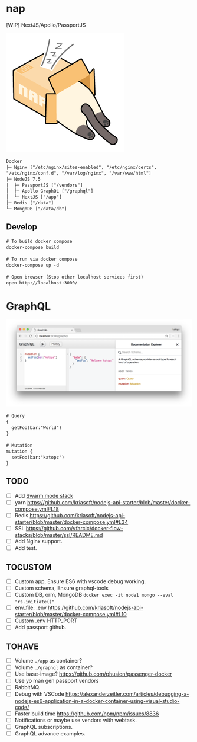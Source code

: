 # nap
[WIP] NextJS/Apollo/PassportJS

![](art/nap-logo.png)

```
Docker
├─ Nginx ["/etc/nginx/sites-enabled", "/etc/nginx/certs", "/etc/nginx/conf.d", "/var/log/nginx", "/var/www/html"]
├─ NodeJS 7.5
│  ├─ PassportJS ["/vendors"]
│  ├─ Apollo GraphQL ["/graphql"]
│  └─ NextJS ["/app"]
├─ Redis ["/data"]
└─ MongoDB ["/data/db"]
```

## Develop
```shell
# To build docker compose
docker-compose build

# To run via docker compose
docker-compose up -d

# Open browser (Stop other localhost services first)
open http://localhost:3000/
```

# GraphQL
![](art/graphql.png)
```
# Query
{
  getFoo(bar:"World")
}

# Mutation
mutation {
  setFoo(bar:"katopz")
}
```

## TODO
- [ ] Add [Swarm mode stack](https://gist.githubusercontent.com/katopz/e4d5cf402a53c4a002a657c4c4f67a3f/raw/077ac9057c789f49a366563941dd749827d52e3d/setup-swarm-stack.sh)
- [ ] yarn https://github.com/kriasoft/nodejs-api-starter/blob/master/docker-compose.yml#L18
- [ ] Redis https://github.com/kriasoft/nodejs-api-starter/blob/master/docker-compose.yml#L34
- [ ] SSL https://github.com/vfarcic/docker-flow-stacks/blob/master/ssl/README.md
- [ ] Add Nginx support.
- [ ] Add test.

## TOCUSTOM
- [ ] Custom app, Ensure ES6 with vscode debug working.
- [ ] Custom schema, Ensure graphql-tools
- [ ] Custom DB, orm, MongoDB `docker exec -it node1 mongo --eval "rs.initiate()"`
- [ ] env_file: .env https://github.com/kriasoft/nodejs-api-starter/blob/master/docker-compose.yml#L10
- [ ] Custom .env HTTP_PORT
- [ ] Add passport github.

## TOHAVE
- [ ] Volume `./app` as container?
- [ ] Volume `./graphql` as container?
- [ ] Use base-image? https://github.com/phusion/passenger-docker
- [ ] Use yo man gen passport vendors
- [ ] RabbitMQ.
- [ ] Debug with VSCode https://alexanderzeitler.com/articles/debugging-a-nodejs-es6-application-in-a-docker-container-using-visual-studio-code/
- [ ] Faster build time https://github.com/npm/npm/issues/8836
- [ ] Notifications or maybe use vendors with webtask.
- [ ] GraphQL subscriptions.
- [ ] GraphQL advance examples.